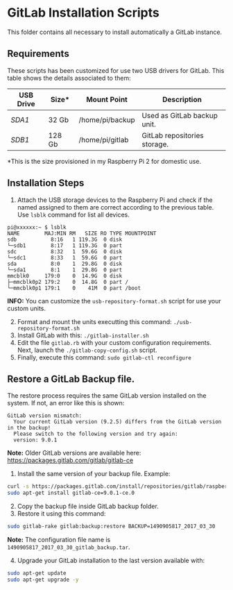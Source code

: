 # GitLab Installation Scripts 

This folder contains all necessary to install automatically a GitLab instance.

## Requirements

These scripts has been customized for use two USB drivers for GitLab. This table shows the details associated to them:

 USB Drive   | Size*    | Mount Point     | Description
------------ | -------- | --------------- | -----------------------------------
*SDA1*       | 32 Gb    | /home/pi/backup | Used as GitLab backup unit.
*SDB1*       | 128 Gb   | /home/pi/gitlab | GitLab repositories storage.

*This is the size provisioned in my Raspberry Pi 2 for domestic use.


## Installation Steps
1. Attach the  USB storage devices to the Raspberry Pi and check if the named assigned to them are correct according to the previous table. Use `lsblk` command for list all devices.
 ```shell
pi@xxxxxx:~ $ lsblk
NAME        MAJ:MIN RM   SIZE RO TYPE MOUNTPOINT
sdb           8:16   1 119.3G  0 disk
└─sdb1        8:17   1 119.3G  0 part 
sdc           8:32   1  59.6G  0 disk
└─sdc1        8:33   1  59.6G  0 part
sda           8:0    1  29.8G  0 disk
└─sda1        8:1    1  29.8G  0 part 
mmcblk0     179:0    0  14.9G  0 disk
├─mmcblk0p2 179:2    0  14.8G  0 part /
└─mmcblk0p1 179:1    0    41M  0 part /boot
 ```
 **INFO:** You can customize the `usb-repository-format.sh` script for use your custom units.
 
2. Format and mount the units executting this command: `./usb-repository-format.sh`
3. Install GitLab with this: `./gitlab-installer.sh`
4. Edit the file `gitlab.rb` with your custom configuration requirements. Next, launch the `./gitlab-copy-config.sh` script.
5. Finally, execute this command: `sudo gitlab-ctl reconfigure`


## Restore a GitLab Backup file.

The restore process requires the same GitLab version installed on the system. If not, an error like this is shown:
```
GitLab version mismatch:
  Your current GitLab version (9.2.5) differs from the GitLab version in the backup!
  Please switch to the following version and try again:
  version: 9.0.1
```

**Note:** Older GitLab versions are available here: https://packages.gitlab.com/gitlab/gitlab-ce

1. Install the same version of your backup file. Example:
 ```bash
curl -s https://packages.gitlab.com/install/repositories/gitlab/raspberry-pi2/script.deb.sh | sudo bash
sudo apt-get install gitlab-ce=9.0.1-ce.0
 ```
2. Copy the backup file inside GitLab backup folder.
3. Restore it using this command:
 ```bash
sudo gitlab-rake gitlab:backup:restore BACKUP=1490905817_2017_03_30
 ```
 **Note:** The configuration file name is `1490905817_2017_03_30_gitlab_backup.tar`.

4. Upgrade your GitLab installation to the last version available with:
  ```bash
 sudo apt-get update
 sudo apt-get upgrade -y
  ```

